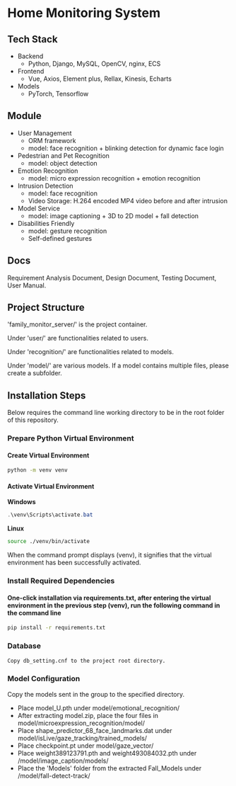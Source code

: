 # Home Monitoring System

## Tech Stack

- Backend
    - Python, Django, MySQL, OpenCV, nginx, ECS
- Frontend
    - Vue, Axios, Element plus, Rellax, Kinesis, Echarts
- Models
    - PyTorch, Tensorflow

## Module

- User Management
    - ORM framework
    - model: face recognition + blinking detection for dynamic face login
- Pedestrian and Pet Recognition
    - model: object detection
- Emotion Recognition
    - model: micro expression recognition + emotion recognition
- Intrusion Detection
    - model: face recognition
    - Video Storage: H.264 encoded MP4 video before and after intrusion
- Model Service
    - model: image captioning + 3D to 2D model + fall detection
- Disabilities Friendly
    - model: gesture recognition
    - Self-defined gestures

## Docs

Requirement Analysis Document, Design Document, Testing Document, User Manual.

## Project Structure

'family_monitor_server/' is the project container.

Under 'user/' are functionalities related to users.

Under 'recognition/' are functionalities related to models.

Under 'model/' are various models. If a model contains multiple files, please create a subfolder.

## Installation Steps

Below requires the command line working directory to be in the root folder of this repository.

### Prepare Python Virtual Environment

#### Create Virtual Environment

```bash
python -m venv venv
```

#### Activate Virtual Environment

**Windows**

```powershell
.\venv\Scripts\activate.bat
```

**Linux**

```bash
source ./venv/bin/activate
```

When the command prompt displays (venv), it signifies that the virtual environment has been successfully activated.

### Install Required Dependencies

#### One-click installation via requirements.txt, after entering the virtual environment in the previous step (venv), run the following command in the command line

```bash
pip install -r requirements.txt
```

### Database

```bash
Copy db_setting.cnf to the project root directory.
```

[//]: # (### 数据库迁移（对数据模型的修改）)

[//]: # (```bash)

[//]: # (py manage.py makemigrations)

[//]: # (```)

[//]: # (```bash)

[//]: # (py manage.py migrate)

[//]: # (```)

### Model Configuration

Copy the models sent in the group to the specified directory.

- Place model_U.pth under model/emotional_recognition/
- After extracting model.zip, place the four files in model/microexpression_recognition/model/
- Place shape_predictor_68_face_landmarks.dat under model/isLive/gaze_tracking/trained_models/
- Place checkpoint.pt under model/gaze_vector/
- Place weight389123791.pth and weight493084032.pth under /model/image_caption/models/
- Place the 'Models' folder from the extracted Fall_Models under /model/fall-detect-track/